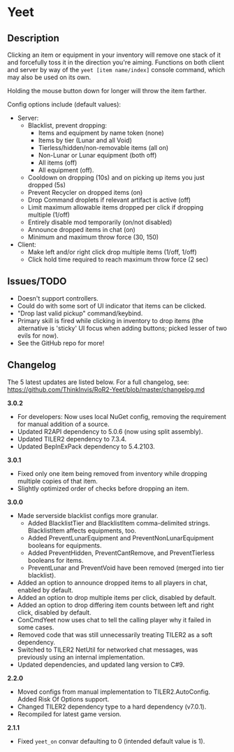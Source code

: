 # Yeet

## Description

Clicking an item or equipment in your inventory will remove one stack of it and forcefully toss it in the direction you're aiming. Functions on both client and server by way of the `yeet [item name/index]` console command, which may also be used on its own.

Holding the mouse button down for longer will throw the item farther.

Config options include (default values):

- Server:
	- Blacklist, prevent dropping:
		- Items and equipment by name token (none)
		- Items by tier (Lunar and all Void)
		- Tierless/hidden/non-removable items (all on)
		- Non-Lunar or Lunar equipment (both off)
		- All items (off)
		- All equipment (off).
	- Cooldown on dropping (10s) and on picking up items you just dropped (5s)
	- Prevent Recycler on dropped items (on)
	- Drop Command droplets if relevant artifact is active (off)
	- Limit maximum allowable items dropped per click if dropping multiple (1/off)
	- Entirely disable mod temporarily (on/not disabled)
	- Announce dropped items in chat (on)
	- Minimum and maximum throw force (30, 150)
- Client:
	- Make left and/or right click drop multiple items (1/off, 1/off)
	- Click hold time required to reach maximum throw force (2 sec)

## Issues/TODO

- Doesn't support controllers.
- Could do with some sort of UI indicator that items can be clicked.
- "Drop last valid pickup" command/keybind.
- Primary skill is fired while clicking in inventory to drop items (the alternative is 'sticky' UI focus when adding buttons; picked lesser of two evils for now).
- See the GitHub repo for more!

## Changelog

The 5 latest updates are listed below. For a full changelog, see: https://github.com/ThinkInvis/RoR2-Yeet/blob/master/changelog.md

**3.0.2**

- For developers: Now uses local NuGet config, removing the requirement for manual addition of a source.
- Updated R2API dependency to 5.0.6 (now using split assembly).
- Updated TILER2 dependency to 7.3.4.
- Updated BepInExPack dependency to 5.4.2103.

**3.0.1**

- Fixed only one item being removed from inventory while dropping multiple copies of that item.
- Slightly optimized order of checks before dropping an item.

**3.0.0**

- Made serverside blacklist configs more granular.
	- Added BlacklistTier and BlacklistItem comma-delimited strings. BlacklistItem affects equipments, too.
	- Added PreventLunarEquipment and PreventNonLunarEquipment booleans for equipments.
	- Added PreventHidden, PreventCantRemove, and PreventTierless booleans for items.
	- PreventLunar and PreventVoid have been removed (merged into tier blacklist).
- Added an option to announce dropped items to all players in chat, enabled by default.
- Added an option to drop multiple items per click, disabled by default.
- Added an option to drop differing item counts between left and right click, disabled by default.
- ConCmdYeet now uses chat to tell the calling player why it failed in some cases.
- Removed code that was still unnecessarily treating TILER2 as a soft dependency.
- Switched to TILER2 NetUtil for networked chat messages, was previously using an internal implementation.
- Updated dependencies, and updated lang version to C#9.

**2.2.0**

- Moved configs from manual implementation to TILER2.AutoConfig. Added Risk Of Options support.
- Changed TILER2 dependency type to a hard dependency (v7.0.1).
- Recompiled for latest game version.

**2.1.1**

- Fixed `yeet_on` convar defaulting to 0 (intended default value is 1).